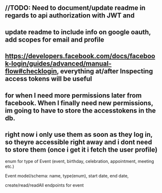## //TODO: Need to document/update readme in regards to api authorization with JWT and

## update readme to include info on google oauth, add scopes for email and profile

## https://developers.facebook.com/docs/facebook-login/guides/advanced/manual-flow#checklogin, everything at/after Inspecting access tokens will be useful

## for when I need more permissions later from facebook. When I finally need new permissions, im going to have to store the accesstokens in the db.

## right now i only use them as soon as they log in, so theyre accessible right away and i dont need to store them (once i get it i fetch the user profile)

enum for type of Event (event, birthday, celebration, appointment, meeting etc.)

Event model/schema: name, type(enum), start date, end date,

create/read/readAll endpoints for event
